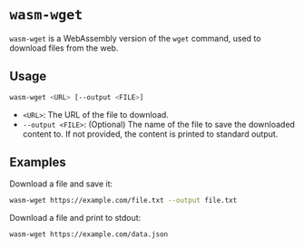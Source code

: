 # `wasm-wget`

`wasm-wget` is a WebAssembly version of the `wget` command, used to download files from the web.

## Usage

```bash
wasm-wget <URL> [--output <FILE>]
```

- `<URL>`: The URL of the file to download.
- `--output <FILE>`: (Optional) The name of the file to save the downloaded content to. If not provided, the content is printed to standard output.

## Examples

Download a file and save it:

```bash
wasm-wget https://example.com/file.txt --output file.txt
```

Download a file and print to stdout:

```bash
wasm-wget https://example.com/data.json
```
